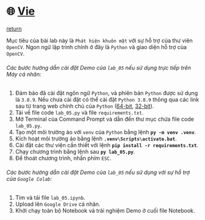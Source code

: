# :globe_with_meridians: [Vie](../)
[return](../lab_05/)

Mục tiêu của bài lab này là `Phát hiện khuôn mặt` với sự hỗ trợ của thư viên `OpenCV`. Ngon ngữ lập trình chính ở đây là `Python` và giao diện hỗ trợ của `OpenCV`.

###### Các bước hướng dẫn cài đặt Demo của `lab_05` nếu sử dụng trực tiếp trên Máy cá nhân:
1. Đảm bảo đã cài đặt ngôn ngữ `Python`, và phiên bản `Python` được sử dụng là `3.8.9`. Nếu chưa cài đặt có thể cài đặt `Python 3.8.9` thông qua các link sau từ trang web chính chủ của `Python` ([64-bit](https://www.python.org/ftp/python/3.8.9/python-3.8.9-amd64.exe), [32-bit](https://www.python.org/ftp/python/3.8.9/python-3.8.9.exe)).
2. Tải về file code `lab_05.py` và file `requirements.txt`.
3. Mở Terminal của Command Prompt và dẫn đến thư mục chứa file code `lab_05.py`.
4. Tạo một môi trường ảo với `venv` của `Python` bằng lệnh **`py -m venv .venv`**.
5. Kích hoạt môi trường ảo bằng lệnh **`.venv\Scripts\activate.bat`**.
6. Cài đặt các thư viện cần thiết với lệnh **`pip install -r requirements.txt`**.
7. Chạy chương trình bằng lệnh sau **`py lab_05.py`**.
8. Để thoát chương trình, nhấn phím `ESC`.

###### Các bước hướng dẫn cài đặt Demo của `lab_05` nếu sử dụng với sự hỗ trợ của `Google Colab`:
1. Tìm và tải file `lab_05.ipynb`.
2. Upload lên `Google Drive` cá nhân.
3. Khởi chạy toàn bộ Notebook và trải nghiệm Demo ở cuối file Notebook.